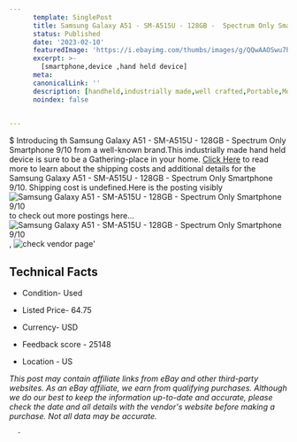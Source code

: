 ```yaml
---
      template: SinglePost
      title: Samsung Galaxy A51 - SM-A515U - 128GB -  Spectrum Only Smartphone 9/10
      status: Published
      date: '2023-02-10'
      featuredImage: 'https://i.ebayimg.com/thumbs/images/g/QQwAAOSwu7hi-~KV/s-l225.jpg'
      excerpt: >-
        [smartphone,device ,hand held device]
      meta:
      canonicalLink: ''
      description: [handheld,industrially made,well crafted,Portable,Mobile,Compact,Convenient,Lightweight,Maneuverable,Man-portable,Miniature,Carriable,Hand-held,Light,Holdable,Transportable,Mobile device,Pocket-sized,On-the-go,Wireless,Cordless,Compact size,Convenient size, smartphone,device ,hand held device]
      noindex: false
      

---
```

$
      Introducing th Samsung Galaxy A51 - SM-A515U - 128GB -  Spectrum Only Smartphone 9/10 from a well-known brand.This industrially made hand held device is sure to be a Gathering-place in your home. [Click Here](https://www.ebay.com/itm/195290847424?hash=item2d783dd8c0%3Ag%3AQQwAAOSwu7hi-%7EKV&mkevt=1&mkcid=1&mkrid=711-53200-19255-0&campid=%253CePNCampaignId%253E&customid=%253CreferenceId%253E&toolid=10049) to read more to learn about the shipping costs and additional details for the Samsung Galaxy A51 - SM-A515U - 128GB -  Spectrum Only Smartphone 9/10. Shipping cost is undefined.Here is the posting visibly ![Samsung Galaxy A51 - SM-A515U - 128GB -  Spectrum Only Smartphone 9/10](https://i.ebayimg.com/thumbs/images/g/QQwAAOSwu7hi-~KV/s-l225.jpg) to check out more postings here... ![Samsung Galaxy A51 - SM-A515U - 128GB -  Spectrum Only Smartphone 9/10](https://i.ebayimg.com/images/g/QQwAAOSwu7hi-~KV/s-l1200.jpg), ![check vendor page]()'

      

 ## Technical Facts 



     
      

 - Condition- Used 


      

 - Listed Price- 64.75 


      

 - Currency- USD 


      

 - Feedback score - 25148 


      

 - Location - US 


      
      

 *_This post may contain affiliate links from eBay and other third-party websites. As an eBay affiliate, we earn from qualifying purchases. Although we do our best to keep the information up-to-date and accurate, please check the date and all details with the vendor's website before making a purchase. Not all data may be accurate._*




      -
